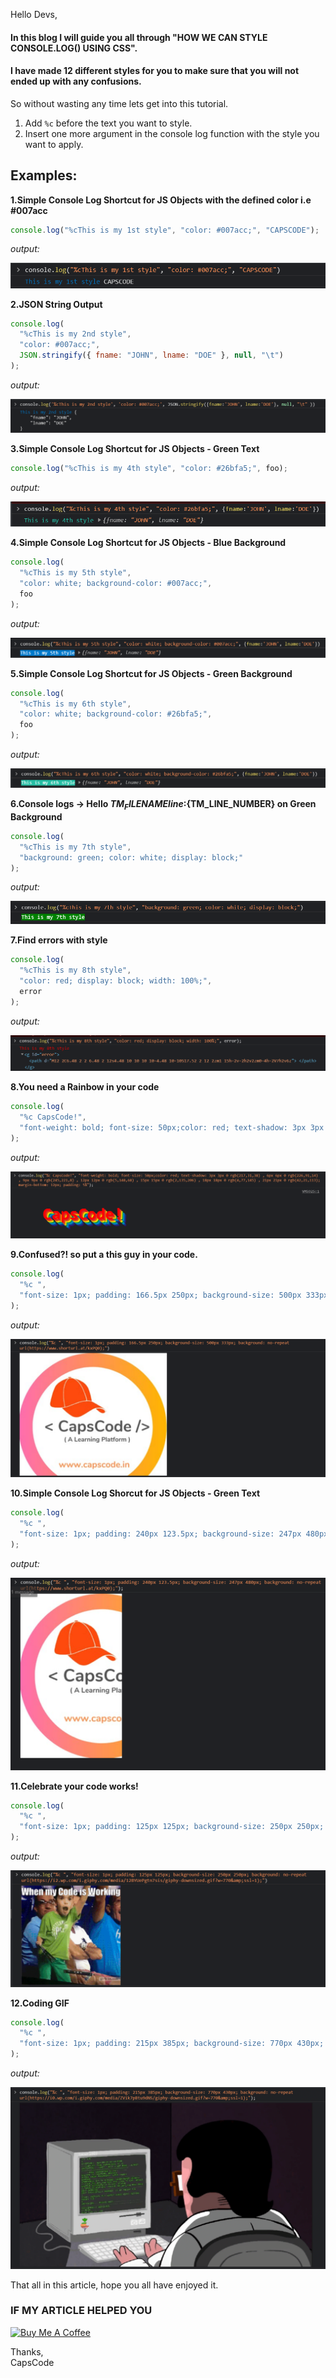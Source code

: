 Hello Devs,

#### In this blog I will guide you all through "HOW WE CAN STYLE CONSOLE.LOG() USING CSS".

#### I have made 12 different styles for you to make sure that you will not ended up with any confusions.

So without wasting any time lets get into this tutorial.

1. Add `%c` before the text you want to style.
2. Insert one more argument in the console log function with the style you want to apply.

## Examples:

**1.Simple Console Log Shortcut for JS Objects with the defined color i.e #007acc**

```js
console.log("%cThis is my 1st style", "color: #007acc;", "CAPSCODE");
```

_output:_

![style 1 of console](https://raw.githubusercontent.com/CapsCode-Website/blogfiles/master/general/style-console.log-like-a-pro/1.png?raw=true)

**2.JSON String Output**

```js
console.log(
  "%cThis is my 2nd style",
  "color: #007acc;",
  JSON.stringify({ fname: "JOHN", lname: "DOE" }, null, "\t")
);
```

_output:_

![style 2 of console](https://raw.githubusercontent.com/CapsCode-Website/blogfiles/master/general/style-console.log-like-a-pro/2.png?raw=true)

**3.Simple Console Log Shortcut for JS Objects - Green Text**

```js
console.log("%cThis is my 4th style", "color: #26bfa5;", foo);
```

_output:_

![style 3 of console](https://raw.githubusercontent.com/CapsCode-Website/blogfiles/master/general/style-console.log-like-a-pro/3.png?raw=true)

**4.Simple Console Log Shortcut for JS Objects - Blue Background**

```js
console.log(
  "%cThis is my 5th style",
  "color: white; background-color: #007acc;",
  foo
);
```

_output:_

![style 4 of console](https://raw.githubusercontent.com/CapsCode-Website/blogfiles/master/general/style-console.log-like-a-pro/4.png?raw=true)

**5.Simple Console Log Shortcut for JS Objects - Green Background**

```js
console.log(
  "%cThis is my 6th style",
  "color: white; background-color: #26bfa5;",
  foo
);
```

_output:_

![style 5 of console](https://raw.githubusercontent.com/CapsCode-Website/blogfiles/master/general/style-console.log-like-a-pro/5.png?raw=true)

**6.Console logs -> Hello ${TM_FILENAME} line:${TM_LINE_NUMBER} on Green Background**

```js
console.log(
  "%cThis is my 7th style",
  "background: green; color: white; display: block;"
);
```

_output:_

![style 6 of console](https://raw.githubusercontent.com/CapsCode-Website/blogfiles/master/general/style-console.log-like-a-pro/6.png?raw=true)

**7.Find errors with style**

```js
console.log(
  "%cThis is my 8th style",
  "color: red; display: block; width: 100%;",
  error
);
```

_output:_

![style 7 of console](https://raw.githubusercontent.com/CapsCode-Website/blogfiles/master/general/style-console.log-like-a-pro/7.png?raw=true)

**8.You need a Rainbow in your code**

```js
console.log(
  "%c CapsCode!",
  "font-weight: bold; font-size: 50px;color: red; text-shadow: 3px 3px 0 rgb(217,31,38) , 6px 6px 0 rgb(226,91,14) , 9px 9px 0 rgb(245,221,8) , 12px 12px 0 rgb(5,148,68) , 15px 15px 0 rgb(2,135,206) , 18px 18px 0 rgb(4,77,145) , 21px 21px 0 rgb(42,21,113); margin-bottom: 12px; padding: 5%"
);
```

_output:_

![style 8 of console](https://raw.githubusercontent.com/CapsCode-Website/blogfiles/master/general/style-console.log-like-a-pro/8.png?raw=true)

**9.Confused?! so put a this guy in your code.**

```js
console.log(
  "%c ",
  "font-size: 1px; padding: 166.5px 250px; background-size: 500px 333px; background: no-repeat url(https://www.capscode.in/static/media/cap.0d0af8f0.png);"
);
```

_output:_

![style 9 of console](https://raw.githubusercontent.com/CapsCode-Website/blogfiles/master/general/style-console.log-like-a-pro/9.png?raw=true)

**10.Simple Console Log Shorcut for JS Objects - Green Text**

```js
console.log(
  "%c ",
  "font-size: 1px; padding: 240px 123.5px; background-size: 247px 480px; background: no-repeat url(https://www.capscode.in/static/media/cap.0d0af8f0.png);"
);
```

_output:_

![style 10 of console](https://raw.githubusercontent.com/CapsCode-Website/blogfiles/master/general/style-console.log-like-a-pro/10.png?raw=true)

**11.Celebrate your code works!**

```js
console.log(
  "%c ",
  "font-size: 1px; padding: 125px 125px; background-size: 250px 250px; background: no-repeat url(https://i2.wp.com/i.giphy.com/media/12BYUePgtn7sis/giphy-downsized.gif?w=770&amp;ssl=1);"
);
```

_output:_

![style 11 of console](https://raw.githubusercontent.com/CapsCode-Website/blogfiles/master/general/style-console.log-like-a-pro/11.png?raw=true)

**12.Coding GIF**

```js
console.log(
  "%c ",
  "font-size: 1px; padding: 215px 385px; background-size: 770px 430px; background: no-repeat url(https://i0.wp.com/i.giphy.com/media/ZVik7pBtu9dNS/giphy-downsized.gif?w=770&amp;ssl=1);"
);
```

_output:_

![style 12 of console](https://raw.githubusercontent.com/CapsCode-Website/blogfiles/master/general/style-console.log-like-a-pro/12.png?raw=true)

That all in this article, hope you all have enjoyed it.

### IF MY ARTICLE HELPED YOU

<a href="https://www.buymeacoffee.com/capscode" target="_blank"><img src="https://cdn.buymeacoffee.com/buttons/default-orange.png" alt="Buy Me A Coffee" height="41" width="174"></a>

Thanks,\
CapsCode
